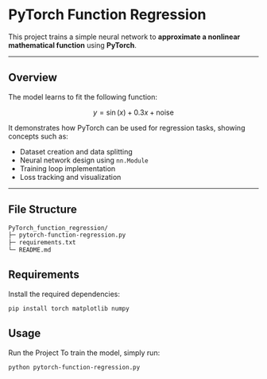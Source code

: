 # PyTorch Function Regression

This project trains a simple neural network to **approximate a nonlinear mathematical function** using **PyTorch**.

---

## Overview

The model learns to fit the following function:

$$
y = \sin(x) + 0.3x + \text{noise}
$$

It demonstrates how PyTorch can be used for regression tasks, showing concepts such as:
- Dataset creation and data splitting  
- Neural network design using `nn.Module`  
- Training loop implementation  
- Loss tracking and visualization  

---


## File Structure

``` bash
PyTorch_function_regression/
├─ pytorch-function-regression.py
├─ requirements.txt
└─ README.md
```

## Requirements

Install the required dependencies:
```bash
pip install torch matplotlib numpy
```


## Usage

Run the Project
To train the model, simply run:

```bash
python pytorch-function-regression.py
```

